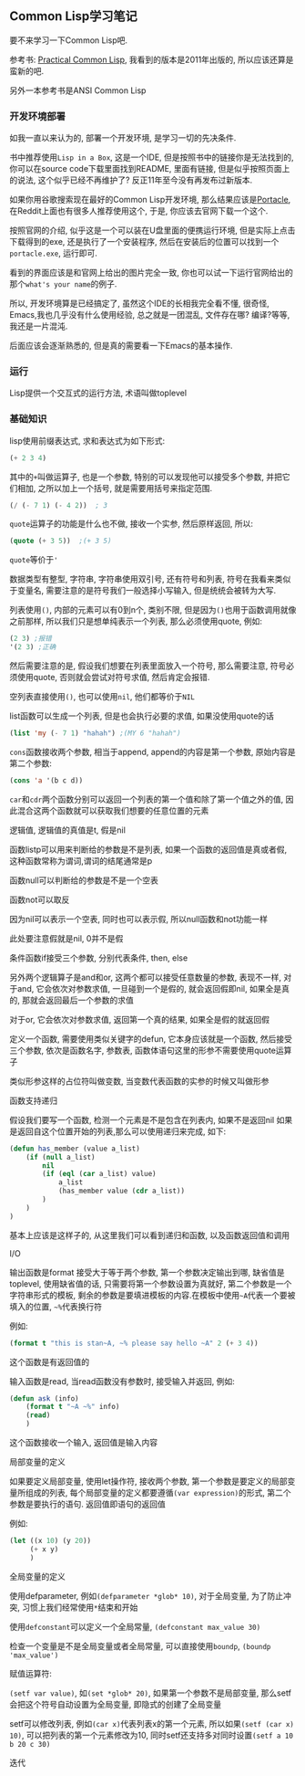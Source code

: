 ## Common Lisp学习笔记

要不来学习一下Common Lisp吧.

参考书: [Practical Common Lisp]( https://book.douban.com/subject/1456903/), 我看到的版本是2011年出版的, 所以应该还算是蛮新的吧.

另外一本参考书是ANSI Common Lisp

### 开发环境部署

如我一直以来认为的, 部署一个开发环境, 是学习一切的先决条件.

书中推荐使用`Lisp in a Box`, 这是一个IDE, 但是按照书中的链接你是无法找到的, 你可以在source code下载里面找到README, 里面有链接, 但是似乎按照页面上的说法, 这个似乎已经不再维护了? 反正11年至今没有再发布过新版本.

如果你用谷歌搜索现在最好的Common Lisp开发环境, 那么结果应该是[Portacle](https://portacle.github.io/), 在Reddit上面也有很多人推荐使用这个, 于是, 你应该去官网下载一个这个.

按照官网的介绍, 似乎这是一个可以装在U盘里面的便携运行环境, 但是实际上点击下载得到的exe, 还是执行了一个安装程序, 然后在安装后的位置可以找到一个`portacle.exe`, 运行即可.

看到的界面应该是和官网上给出的图片完全一致, 你也可以试一下运行官网给出的那个`what's your name`的例子.

所以, 开发环境算是已经搞定了, 虽然这个IDE的长相我完全看不懂, 很奇怪, Emacs,我也几乎没有什么使用经验, 总之就是一团混乱, 文件存在哪? 编译?等等, 我还是一片混沌. 

后面应该会逐渐熟悉的, 但是真的需要看一下Emacs的基本操作. 



### 运行

Lisp提供一个交互式的运行方法, 术语叫做toplevel



### 基础知识

lisp使用前缀表达式, 求和表达式为如下形式:

~~~commonlisp
(+ 2 3 4)
~~~

其中的`+`叫做运算子, 也是一个参数, 特别的可以发现他可以接受多个参数, 并把它们相加, 之所以加上一个括号, 就是需要用括号来指定范围.

~~~commonlisp
(/ (- 7 1) (- 4 2))  ; 3
~~~



`quote`运算子的功能是什么也不做, 接收一个实参, 然后原样返回, 所以:

~~~commonlisp
(quote (+ 3 5))  ;(+ 3 5)
~~~

`quote`等价于`'`



数据类型有整型, 字符串, 字符串使用双引号, 还有符号和列表, 符号在我看来类似于变量名, 需要注意的是符号我们一般选择小写输入, 但是统统会被转为大写.

列表使用`()`, 内部的元素可以有0到n个, 类别不限, 但是因为`()`也用于函数调用就像之前那样, 所以我们只是想单纯表示一个列表, 那么必须使用quote, 例如:

~~~commonlisp
(2 3) ;报错
'(2 3) ;正确
~~~

然后需要注意的是, 假设我们想要在列表里面放入一个符号, 那么需要注意, 符号必须使用quote, 否则就会尝试对符号求值, 然后肯定会报错.

空列表直接使用`()`, 也可以使用`nil`, 他们都等价于`NIL`

list函数可以生成一个列表, 但是也会执行必要的求值, 如果没使用quote的话

~~~commonlisp
(list 'my (- 7 1) "hahah") ;(MY 6 "hahah")
~~~

`cons`函数接收两个参数, 相当于append, append的内容是第一个参数, 原始内容是第二个参数:

~~~commonlisp
(cons 'a '(b c d))
~~~

`car`和`cdr`两个函数分别可以返回一个列表的第一个值和除了第一个值之外的值, 因此混合这两个函数就可以获取我们想要的任意位置的元素



逻辑值, 逻辑值的真值是t, 假是nil

函数listp可以用来判断给的参数是不是列表, 如果一个函数的返回值是真或者假, 这种函数常称为谓词,谓词的结尾通常是p

函数null可以判断给的参数是不是一个空表

函数not可以取反

因为nil可以表示一个空表, 同时也可以表示假, 所以null函数和not功能一样

此处要注意假就是nil, 0并不是假





条件函数if接受三个参数, 分别代表条件, then, else

另外两个逻辑算子是and和or, 这两个都可以接受任意数量的参数, 表现不一样, 对于and, 它会依次对参数求值, 一旦碰到一个是假的, 就会返回假即nil, 如果全是真的, 那就会返回最后一个参数的求值

对于or, 它会依次对参数求值, 返回第一个真的结果, 如果全是假的就返回假



定义一个函数, 需要使用类似关键字的defun, 它本身应该就是一个函数, 然后接受三个参数, 依次是函数名字, 参数表, 函数体语句这里的形参不需要使用quote运算子

类似形参这样的占位符叫做变数, 当变数代表函数的实参的时候又叫做形参



函数支持递归

假设我们要写一个函数, 检测一个元素是不是包含在列表内, 如果不是返回nil 如果是返回自这个位置开始的列表,那么可以使用递归来完成, 如下:

~~~commonlisp
(defun has_member (value a_list)
    (if (null a_list)
        nil
        (if (eql (car a_list) value)
            a_list
            (has_member value (cdr a_list))
        )
    )
)
~~~

基本上应该是这样子的, 从这里我们可以看到递归和函数, 以及函数返回值和调用



I/O

输出函数是format 接受大于等于两个参数, 第一个参数决定输出到哪, 缺省值是toplevel, 使用缺省值的话, 只需要将第一个参数设置为真就好, 第二个参数是一个字符串形式的模板, 剩余的参数是要填进模板的内容.在模板中使用`~A`代表一个要被填入的位置, `~%`代表换行符

例如:

~~~commonlisp
(format t "this is stan~A, ~% please say hello ~A" 2 (+ 3 4))
~~~

这个函数是有返回值的

输入函数是read, 当read函数没有参数时, 接受输入并返回, 例如:

~~~commonlisp
(defun ask (info)
    (format t "~A ~%" info)
    (read)
    )
~~~

这个函数接收一个输入, 返回值是输入内容



局部变量的定义

如果要定义局部变量, 使用let操作符, 接收两个参数, 第一个参数是要定义的局部变量所组成的列表, 每个局部变量的定义都要遵循`(var expression)`的形式, 第二个参数是要执行的语句. 返回值即语句的返回值

例如:

~~~commonlisp
(let ((x 10) (y 20))
     (+ x y)
     )
~~~

全局变量的定义

使用defparameter, 例如`(defparameter *glob* 10)`, 对于全局变量, 为了防止冲突, 习惯上我们经常使用`*`结束和开始

使用`defconstant`可以定义一个全局常量, `(defconstant max_value 30)`

检查一个变量是不是全局变量或者全局常量, 可以直接使用`boundp`, `(boundp 'max_value')`

赋值运算符:

`(setf var value)`, 如`(set *glob* 20)`, 如果第一个参数不是局部变量, 那么setf会把这个符号自动设置为全局变量, 即隐式的创建了全局变量

setf可以修改列表, 例如`(car x)`代表列表x的第一个元素, 所以如果`(setf (car x) 10)`, 可以把列表的第一个元素修改为10, 同时setf还支持多对同时设置`(setf a 10 b 20 c 30)`



迭代


